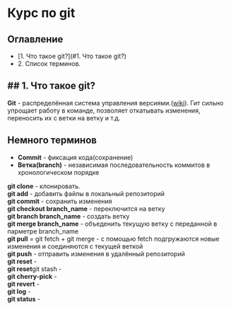 <h1>Курс по git</h1>

<h2>Оглавление</h2>

<ul>
    <li>
        [1. Что такое git?](#1. Что такое git?)
    </li>
    <li>
        <a name="2. Список терминов">2. Список терминов.</a>
    </li>
</ul>

<h2>## 1. Что такое git?</h2>

<p>
    <strong>Git</strong> - распределённая система управления версиями.(<a href="https://ru.wikipedia.org/wiki/Git">wiki</a>). Гит сильно упрощает работу в команде, позволяет откатывать изменения, переносить их с ветки на ветку и т.д.
</p>
<h2>Немного терминов</h2>
<ul>
    <li>
        <strong>Commit</strong> - фиксация кода(сохранение)
    </li>
    <li>
        <strong>Ветка(branch)</strong> - независимая последовательность коммитов в хронологическом порядке 
    </li>
</ul>
<strong>git clone</strong> - клонировать. <br />
<strong>git add</strong> - добавить файлы в локальный репозиторий <br />
<strong>git commit</strong> - сохранить изменения <br />
<strong>git checkout branch_name</strong> - переключится на ветку <br />
<strong>git branch branch_name</strong> - создать ветку <br />
<strong>git merge branch_name</strong> - объеденить текущую ветку с переданной в парметре branch_name <br />
<strong>git pull</strong> = git fetch + git merge - с помощью fetch подгружаются новые изменения и соединяются с текущей веткой <br />
<strong>git push</strong> - отправить изменения в удалённый репозиторий <br />
<strong>git reset</strong> - <br />
<strong>git reset</strong>git stash - <br />
<strong>git cherry-pick</strong> - <br />
<strong>git revert</strong> - <br />
<strong>git log</strong> - <br />
<strong>git status</strong> - <br />

